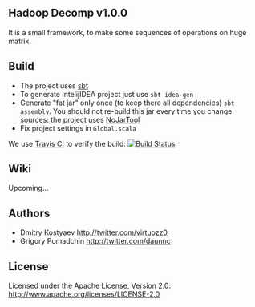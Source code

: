 ## Hadoop Decomp v1.0.0

It is a small framework, to make some sequences of operations on huge matrix. 

## Build

* The project uses [sbt](http://www.scala-sbt.org/)
* To generate IntelijIDEA project just use `sbt idea-gen`
* Generate "fat jar" only once (to keep there all dependencies) `sbt assembly`. You should not re-build this jar every time you change sources: the project uses [NoJarTool](https://github.com/ktoso/hadoop-scalding-nojartool)
* Fix project settings in `Global.scala`

We use [Travis CI](http://travis-ci.org/) to verify the build:
[![Build Status](https://secure.travis-ci.org/pomadchin/hadoop-dg-decomp.png)](https://travis-ci.org/pomadchin/hadoop-dg-decomp/) 


## Wiki

Upcoming...

## Authors
* Dmitry Kostyaev <http://twitter.com/virtuozz0>
* Grigory Pomadchin <http://twitter.com/daunnc>

## License

Licensed under the Apache License, Version 2.0: http://www.apache.org/licenses/LICENSE-2.0
